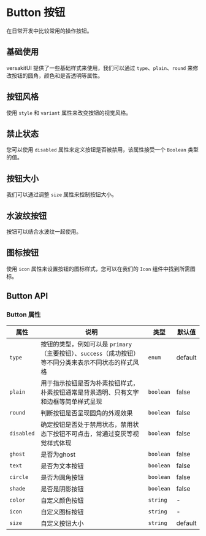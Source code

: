 # Button 按钮

<p>在日常开发中比较常用的操作按钮。</p>

## 基础使用

versakitUI 提供了一些基础样式来使用，我们可以通过 `type`、`plain`、`round` 来修改按钮的圆角，颜色和是否透明等属性。

<demo vue="../../example/button/base.vue"></demo>

## 按钮风格

使用 `style` 和 `variant` 属性来改变按钮的视觉风格。

<demo vue="../../example/button/style.vue"></demo>

## 禁止状态

您可以使用 `disabled` 属性来定义按钮是否被禁用，该属性接受一个 `Boolean` 类型的值。

<demo vue="../../example/button/disabled.vue"></demo>

## 按钮大小

我们可以通过调整 `size` 属性来控制按钮大小。

<demo vue="../../example/button/size.vue"></demo>

## 水波纹按钮

按钮可以结合水波纹一起使用。

<demo vue="../../example/button/ripple.vue"></demo>

## 图标按钮

使用 `icon` 属性来设置按钮的图标样式，您可以在我们的 `Icon` 组件中找到所需图标。

<demo vue="../../example/button/icon.vue"></demo>

## Button API

### Button 属性

| 属性       | 说明                                                                                                  | 类型                                             | 默认值  |
| ---------- | ----------------------------------------------------------------------------------------------------- | ------------------------------------------------ | ------- |
| `type`     | 按钮的类型，例如可以是 `primary`（主要按钮）、`success`（成功按钮）等不同分类来表示不同状态的样式风格 | `enum`<Tool value="primary,info,warning,error"/> | default |
| `plain`    | 用于指示按钮是否为朴素按钮样式，朴素按钮通常是背景透明、只有文字和边框等简单样式呈现                  | `boolean`                                        | false   |
| `round`    | 判断按钮是否呈现圆角的外观效果                                                                        | `boolean`                                        | false   |
| `disabled` | 确定按钮是否处于禁用状态，禁用状态下按钮不可点击，常通过变灰等视觉样式体现                            | `boolean`                                        | false   |
| `ghost`    | 是否为ghost                                                                                           | `boolean`                                        | false   |
| `text`     | 是否为文本按钮                                                                                        | `boolean`                                        | false   |
| `circle`   | 是否为圆角按钮                                                                                        | `boolean`                                        | false   |
| `shade`    | 是否是阴影按钮                                                                                        | `boolean`                                        | false   |
| `color`    | 自定义颜色按钮                                                                                        | `string`                                         | -       |
| `icon`     | 自定义图标按钮                                                                                        | `string`                                         | -       |
| `size`     | 自定义按钮大小                                                                                        | `string`                                         | default |
